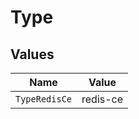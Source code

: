 # Type


## Values

| Name          | Value         |
| ------------- | ------------- |
| `TypeRedisCe` | redis-ce      |